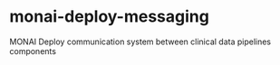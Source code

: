 # monai-deploy-messaging
MONAI Deploy communication system between clinical data pipelines components

